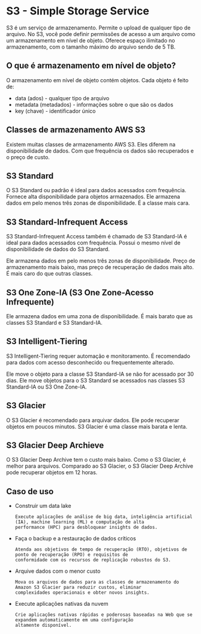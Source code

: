 # S3 - Simple Storage Service

S3 é um serviço de armazenamento. Permite o upload de qualquer tipo de arquivo. No S3, você pode definir permissões de acesso a um arquivo como um armazenamento em nível de objeto. Oferece espaço ilimitado no armazenamento, com o tamanho máximo do arquivo sendo de 5 TB.

## O que é armazenamento em nível de objeto?

O armazenamento em nível de objeto contém objetos. Cada objeto é feito de:

- data (ados) - qualquer tipo de arquivo
- metadata (metadados) - informações sobre o que são os dados
- key (chave) - identificador único

## Classes de armazenamento AWS S3

Existem muitas classes de armazenamento AWS S3. Eles diferem na disponibilidade de dados. Com que frequência os dados são recuperados e o preço de custo.

## S3 Standard

O S3 Standard ou padrão é ideal para dados acessados com frequência. Fornece alta disponibilidade para objetos armazenados. Ele armazena dados em pelo menos três zonas de disponibilidade. É a classe mais cara.

## S3 Standard-Infrequent Access

S3 Standard-Infrequent Access também é chamado de S3 Standard-IA é ideal para dados acessados com frequência. Possui o mesmo nível de disponibilidade de dados do S3 Standard.

Ele armazena dados em pelo menos três zonas de disponibilidade. Preço de armazenamento mais baixo, mas preço de recuperação de dados mais alto. É mais caro do que outras classes.

## S3 One Zone-IA (S3 One Zone-Acesso Infrequente)

Ele armazena dados em uma zona de disponibilidade. É mais barato que as classes S3 Standard e S3 Standard-IA.

## S3 Intelligent-Tiering

S3 Intelligent-Tiering requer automação e monitoramento. É recomendado para dados com acesso desconhecido ou frequentemente alterado.

Ele move o objeto para a classe S3 Standard-IA se não for acessado por 30 dias. Ele move objetos para o S3 Standard se acessados nas classes S3 Standard-IA ou S3 One Zone-IA.

## S3 Glacier

O S3 Glacier é recomendado para arquivar dados. Ele pode recuperar objetos em poucos minutos. S3 Glacier é uma classe mais barata e lenta.

## S3 Glacier Deep Archieve

O S3 Glacier Deep Archive tem o custo mais baixo. Como o S3 Glacier, é melhor para arquivos. Comparado ao S3 Glacier, o S3 Glacier Deep Archive pode recuperar objetos em 12 horas.

## Caso de uso

- Construir um data lake

      Execute aplicações de análise de big data, inteligência artificial (IA), machine learning (ML) e computação de alta 
      performance (HPC) para desbloquear insights de dados.

- Faça o backup e a restauração de dados críticos

      Atenda aos objetivos de tempo de recuperação (RTO), objetivos de ponto de recuperação (RPO) e requisitos de 
      conformidade com os recursos de replicação robustos do S3.

- Arquive dados com o menor custo

      Mova os arquivos de dados para as classes de armazenamento do Amazon S3 Glacier para reduzir custos, eliminar 
      complexidades operacionais e obter novos insights.

- Execute aplicações nativas da nuvem

      Crie aplicações nativas rápidas e poderosas baseadas na Web que se expandem automaticamente em uma configuração 
      altamente disponível.
